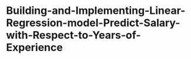 # Building-and-Implementing-Linear-Regression-model-Predict-Salary-with-Respect-to-Years-of-Experience